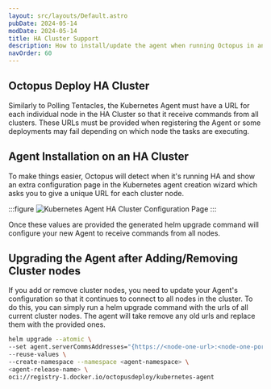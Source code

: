 ```yaml
---
layout: src/layouts/Default.astro
pubDate: 2024-05-14
modDate: 2024-05-14
title: HA Cluster Support
description: How to install/update the agent when running Octopus in an HA Cluster
navOrder: 60
---
```


## Octopus Deploy HA Cluster

Similarly to Polling Tentacles, the Kubernetes Agent must have a URL for each individual node in the HA Cluster so that it receive commands from all clusters. These URLs must be provided when registering the Agent or some deployments may fail depending on which node the tasks are executing.

## Agent Installation on an HA Cluster

To make things easier, Octopus will detect when it's running HA and show an extra configuration page in the Kubernetes agent creation wizard which asks you to give a unique URL for each cluster node.

:::figure
![Kubernetes Agent HA Cluster Configuration Page](/docs/infrastructure/deployment-targets/kubernetes/kubernetes-agent/kubernetes-agent-ha-cluster-configuration-page.png)
:::

Once these values are provided the generated helm upgrade command will configure your new Agent to receive commands from all nodes.

## Upgrading the Agent after Adding/Removing Cluster nodes

If you add or remove cluster nodes, you need to update your Agent's configuration so that it continues to connect to all nodes in the cluster. To do this, you can simply run a helm upgrade command with the urls of all current cluster nodes. The agent will take remove any old urls and replace them with the provided ones.

```Bash
helm upgrade --atomic \
--set agent.serverCommsAddresses="{https://<node-one-url>:<node-one-port>/,https://<node-two-url>:<node-two-port>/,https://<node-three-url>:<node-three-port>/}" \
--reuse-values \
--create-namespace --namespace <agent-namespace> \
<agent-release-name> \
oci://registry-1.docker.io/octopusdeploy/kubernetes-agent
```
